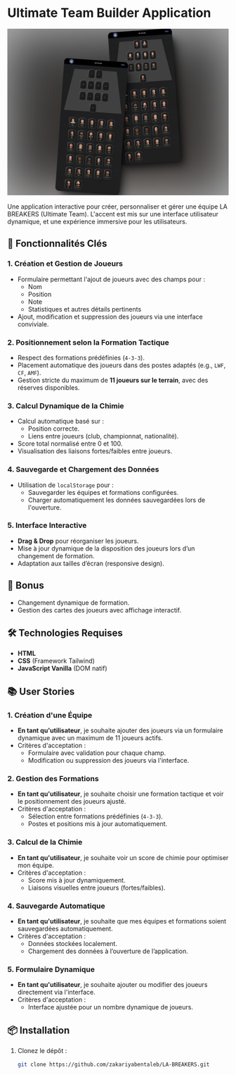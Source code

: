 # Ultimate Team Builder Application

 ![App Screenshot](./images/readmefile.png)

Une application interactive pour créer, personnaliser et gérer une équipe LA BREAKERS (Ultimate Team). L'accent est mis sur une interface utilisateur dynamique, et une expérience immersive pour les utilisateurs. 

## 🚀 Fonctionnalités Clés

### 1. **Création et Gestion de Joueurs**
- Formulaire permettant l'ajout de joueurs avec des champs pour : 
  - Nom
  - Position
  - Note
  - Statistiques et autres détails pertinents
- Ajout, modification et suppression des joueurs via une interface conviviale.

### 2. **Positionnement selon la Formation Tactique**
- Respect des formations prédéfinies (`4-3-3`).
- Placement automatique des joueurs dans des postes adaptés (e.g., `LWF`, `CF`, `AMF`).
- Gestion stricte du maximum de **11 joueurs sur le terrain**, avec des réserves disponibles.

### 3. **Calcul Dynamique de la Chimie**
- Calcul automatique basé sur :
  - Position correcte.
  - Liens entre joueurs (club, championnat, nationalité).
- Score total normalisé entre 0 et 100.
- Visualisation des liaisons fortes/faibles entre joueurs.

### 4. **Sauvegarde et Chargement des Données**
- Utilisation de `localStorage` pour :
  - Sauvegarder les équipes et formations configurées.
  - Charger automatiquement les données sauvegardées lors de l'ouverture.

### 5. **Interface Interactive**
- **Drag & Drop** pour réorganiser les joueurs.
- Mise à jour dynamique de la disposition des joueurs lors d’un changement de formation.
- Adaptation aux tailles d’écran (responsive design).

## 🌟 Bonus
- Changement dynamique de formation.
- Gestion des cartes des joueurs avec affichage interactif.

## 🛠️ Technologies Requises
- **HTML**
- **CSS** (Framework Tailwind)
- **JavaScript Vanilla** (DOM natif)

## 📚 User Stories

### 1. **Création d'une Équipe**
- **En tant qu'utilisateur**, je souhaite ajouter des joueurs via un formulaire dynamique avec un maximum de 11 joueurs actifs.
- Critères d'acceptation :
  - Formulaire avec validation pour chaque champ.
  - Modification ou suppression des joueurs via l'interface.

### 2. **Gestion des Formations**
- **En tant qu'utilisateur**, je souhaite choisir une formation tactique et voir le positionnement des joueurs ajusté.
- Critères d'acceptation :
  - Sélection entre formations prédéfinies (`4-3-3`).
  - Postes et positions mis à jour automatiquement.

### 3. **Calcul de la Chimie**
- **En tant qu'utilisateur**, je souhaite voir un score de chimie pour optimiser mon équipe.
- Critères d'acceptation :
  - Score mis à jour dynamiquement.
  - Liaisons visuelles entre joueurs (fortes/faibles).

### 4. **Sauvegarde Automatique**
- **En tant qu'utilisateur**, je souhaite que mes équipes et formations soient sauvegardées automatiquement.
- Critères d'acceptation :
  - Données stockées localement.
  - Chargement des données à l’ouverture de l’application.

### 5. **Formulaire Dynamique**
- **En tant qu'utilisateur**, je souhaite ajouter ou modifier des joueurs directement via l'interface.
- Critères d'acceptation :
  - Interface ajustée pour un nombre dynamique de joueurs.

## 📦 Installation

1. Clonez le dépôt :
   ```bash
   git clone https://github.com/zakariyabentaleb/LA-BREAKERS.git